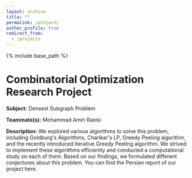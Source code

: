 ```yaml
---
layout: archive
title: ""
permalink: /project/
author_profile: true
redirect_from:
  - /projects
---
```


{% include base_path %}

Combinatorial Optimization Research Project
======
**Subject:** 
Densest Subgraph Problem

**Teammate(s):**
Mohammad Amin Raeisi

**Description:**
We explored various algorithms to solve this problem, including Goldburg's Algorithms, Charikar's LP, Greedy Peeling algorithm, and the recently introduced Iterative Greedy Peeling algorithm. We strived to implement these algorithms efficiently and conducted a computational study on each of them. Based on our findings, we formulated different conjectures about this problem. You can find the Persian report of our project here.

